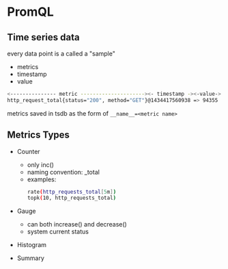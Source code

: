 # PromQL

## Time series data

every data point is a called a "sample"
- metrics
- timestamp
- value

```bash
<--------------- metric ---------------------><- timestamp -><-value->
http_request_total{status="200", method="GET"}@1434417560938 => 94355
```

metrics saved in tsdb as the form of `__name__=<metric name>`

## Metrics Types

- Counter
    - only inc()
    - naming convention: _total
    - examples:
      ```bash
      rate(http_requests_total[5m])
      topk(10, http_requests_total)
      ```
- Gauge
    - can both increase() and decrease()
    - system current status
    
- Histogram
- Summary

